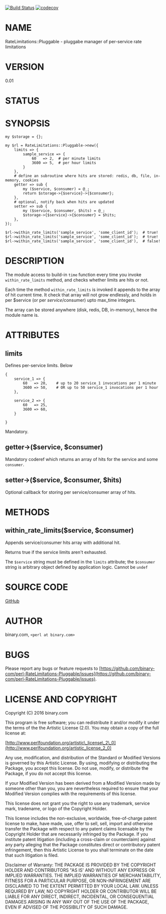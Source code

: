 [![Build Status](https://travis-ci.org/binary-com/perl-RateLimitations-Pluggable.svg?branch=master)](https://travis-ci.org/binary-com/perl-RateLimitations-Pluggable)
[![codecov](https://codecov.io/gh/binary-com/perl-RateLimitations-Pluggable/branch/master/graph/badge.svg)](https://codecov.io/gh/binary-com/perl-RateLimitations-Pluggable)

# NAME

RateLimitations::Pluggable - pluggabe manager of per-service rate limitations

# VERSION

0.01

# STATUS

# SYNOPSIS

    my $storage = {};

    my $rl = RateLimitations::Pluggable->new({
        limits => {
            sample_service => {
                60   => 2,  # per minute limits
                3600 => 5,  # per hour limits
            }
        },
        # define an subroutine where hits are stored: redis, db, file, in-memory, cookies
        getter => sub {
            my ($service, $consumer) = @_;
            return $storage->{$service}->{$consumer};
        },
        # optional, notify back when hits are updated
        setter => sub {
            my ($service, $consumer, $hits) = @_;
            $storage->{$service}->{$consumer} = $hits;
        },
    });

    $rl->within_rate_limits('sample_service', 'some_client_id');  # true!
    $rl->within_rate_limits('sample_service', 'some_client_id');  # true!
    $rl->within_rate_limits('sample_service', 'some_client_id'),  # false!

# DESCRIPTION

The module access to build-in `time` function every time you invoke
`within_rate_limits` method, and checks whether limits are hits or not.

Each time the method `within_rate_limits` is invoked it appends
to the array of hit current time. It check that array will not
grow endlessly, and holds in per $service (or per $service/$consumer)
upto max\_time integers.

The array can be stored anywhere (disk, redis, DB, in-memory), hence the module
name is.

# ATTRIBUTES

## limits

Defines per-service limits. Below

    {
        service_1 => {
            60   => 20,    # up to 20 service_1 invocations per 1 minute
            3600 => 50,    # OR up to 50 service_1 invocations per 1 hour
        },

        service_2 => {
            60   => 25,
            3600 => 60,
        }

    }

Mandatory.

## getter->($service, $consumer)

Mandatory coderef which returns an array of hits for the service and some
`consumer`.

## setter->($service, $consumer, $hits)

Optional callback for storing per service/consumer array of hits.

# METHODS

## within\_rate\_limits($service, $consumer)

Appends service/consumer hits array with additional hit.

Returns true if the service limits aren't exhausted.

The `$service` string must be defined in the `limits` attribute;
the `$consumer` string is arbitrary object defined by application
logic. Cannot be `undef`

# SOURCE CODE

[GitHub](https://github.com/binary-com/perl-RateLimitations-Pluggable)

# AUTHOR

binary.com, `<perl at binary.com>`

# BUGS

Please report any bugs or feature requests to
[https://github.com/binary-com/perl-RateLimitations-Pluggable/issues](https://github.com/binary-com/perl-RateLimitations-Pluggable/issues).

# LICENSE AND COPYRIGHT

Copyright (C) 2016 binary.com

This program is free software; you can redistribute it and/or modify it
under the terms of the the Artistic License (2.0). You may obtain a
copy of the full license at:

[http://www.perlfoundation.org/artistic\_license\_2\_0](http://www.perlfoundation.org/artistic_license_2_0)

Any use, modification, and distribution of the Standard or Modified
Versions is governed by this Artistic License. By using, modifying or
distributing the Package, you accept this license. Do not use, modify,
or distribute the Package, if you do not accept this license.

If your Modified Version has been derived from a Modified Version made
by someone other than you, you are nevertheless required to ensure that
your Modified Version complies with the requirements of this license.

This license does not grant you the right to use any trademark, service
mark, tradename, or logo of the Copyright Holder.

This license includes the non-exclusive, worldwide, free-of-charge
patent license to make, have made, use, offer to sell, sell, import and
otherwise transfer the Package with respect to any patent claims
licensable by the Copyright Holder that are necessarily infringed by the
Package. If you institute patent litigation (including a cross-claim or
counterclaim) against any party alleging that the Package constitutes
direct or contributory patent infringement, then this Artistic License
to you shall terminate on the date that such litigation is filed.

Disclaimer of Warranty: THE PACKAGE IS PROVIDED BY THE COPYRIGHT HOLDER
AND CONTRIBUTORS "AS IS' AND WITHOUT ANY EXPRESS OR IMPLIED WARRANTIES.
THE IMPLIED WARRANTIES OF MERCHANTABILITY, FITNESS FOR A PARTICULAR
PURPOSE, OR NON-INFRINGEMENT ARE DISCLAIMED TO THE EXTENT PERMITTED BY
YOUR LOCAL LAW. UNLESS REQUIRED BY LAW, NO COPYRIGHT HOLDER OR
CONTRIBUTOR WILL BE LIABLE FOR ANY DIRECT, INDIRECT, INCIDENTAL, OR
CONSEQUENTIAL DAMAGES ARISING IN ANY WAY OUT OF THE USE OF THE PACKAGE,
EVEN IF ADVISED OF THE POSSIBILITY OF SUCH DAMAGE.
